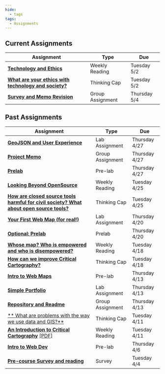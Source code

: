 ```yaml
---
hide:
  - tags
tags:
  - Assignments
---
```

## Current Assignments

|Assignment|Type|Due|
|-----------|----|---|
|[**Technology and Ethics**](./week4/reading.md)|Weekly Reading|Tuesday 5/2|
|[**What are your ethics with technology and society?**](./week4/thinking_cap.md)|Thinking Cap|Tuesday 5/2|
|[**Survey and Memo Revision**](./week4/group_assignment.md)|Group Assignment|Thursday 5/4|

## Past Assignments

|Assignment|Type|Due|
|-----------|----|---|
|[**GeoJSON and User Experience**](./week3/lab_assignment.md)|Lab Assignment|Thursday 4/27|
|[**Project Memo**](./week2/group_assignment.md)|Group Assignment|Thursday 4/27|
|[**Prelab**](./week4/prelab.md)|Pre-lab|Thursday 4/27|
|[**Looking Beyond OpenSource**](./week3/reading.md)|Weekly Reading|Tuesday 4/25|
|[**How are closed source tools harmful for civil society? What about open source tools?**](./week3/thinking_cap.md)|Thinking Cap|Tuesday 4/25|
|[**Your First Web Map (for real!)**](./week2/lab_assignment.md)|Lab Assignment|Thursday 4/20|
|[**Optional: Prelab**](./week3/prelab.md)|Prelab|Thursday 4/20|
|[**Whose map? Who is empowered and who is disempowered?**](./week2/reading.md)|Weekly Reading|Tuesday 4/18|
|[**How can we improve Critical Cartography?**](./week2/thinking_cap.md)|Thinking Cap|Tuesday 4/18|
|[**Intro to Web Maps**](./week2/prelab.md)|Pre-lab|Thursday 4/13|
|[**Simple Portfolio**](./week1/lab_assignment.md)|Lab Assignment|Thursday 4/13|
|[**Repository and Readme**](./week1/group_assignment.md)|Group Assignment|Thursday 4/13|
|[** What are problems with the way we use data and GIS?**](./week1/thinking_cap.md)|Thinking Cap|Tuesday 4/11|
[**An Introduction to Critical Cartography**](./week1/reading.md) [[PDF]](../materials/readings/An_Introduction_to_Critical_Cartography.pdf)|Weekly Reading|Tuesday 4/11|
|[**Intro to Web Dev**](./week1/prelab.md)|Pre-lab|Thursday 4/6|
|[**Pre-course Survey and reading**](week0.md)|Survey|Tuesday 4/4|
